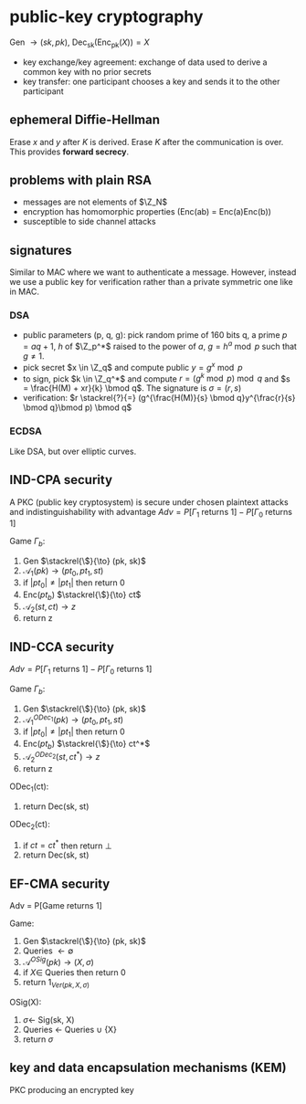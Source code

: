 # public-key cryptography

Gen $\to (sk, pk)$, $\text{Dec}_{\text{sk}}(\text{Enc}_{\text{pk}}(X)) = X$

- key exchange/key agreement: exchange of data used to derive a common key with no prior secrets
- key transfer: one participant chooses a key and sends it to the other participant

## ephemeral Diffie-Hellman

Erase $x$ and $y$ after $K$ is derived. Erase $K$ after the communication is over. This provides **forward secrecy**.

## problems with plain RSA

- messages are not elements of $\Z_N$
- encryption has homomorphic properties (Enc(ab) = Enc(a)Enc(b))
- susceptible to side channel attacks

## signatures

Similar to MAC where we want to authenticate a message. However, instead we use a public key for verification rather than a private symmetric one like in MAC.

### DSA

- public parameters (p, q, g): pick random prime of 160 bits q, a prime $p = aq + 1$, $h$ of $\Z_p^*$ raised to the power of $a$, $g = h^a \bmod p$ such that $g \ne 1$.
- pick secret $x \in \Z_q$ and compute public $y = g^x \bmod p$
- to sign, pick $k \in \Z_q^*$ and compute $r = (g^k \bmod p) \bmod q$ and $s = \frac{H(M) + xr}{k} \bmod q$. The signature is $\sigma = (r, s)$
- verification: $r \stackrel{?}{=} (g^{\frac{H(M)}{s} \bmod q}y^{\frac{r}{s} \bmod q}\bmod p) \bmod q$

### ECDSA

Like DSA, but over elliptic curves.

## IND-CPA security

A PKC (public key cryptosystem) is secure under chosen plaintext attacks and indistinguishability with advantage $Adv = P[\Gamma_1 \text{ returns } 1] - P[\Gamma_0 \text{ returns } 1]$

Game $\Gamma_b$:

1. Gen $\stackrel{\$}{\to} (pk, sk)$
2. $\mathcal A_1(pk) \to (pt_0, pt_1, st)$
3. if $|pt_0| \ne |pt_1|$ then return 0
4. Enc($pt_b$) $\stackrel{\$}{\to} ct$
5. $\mathcal A_2(st, ct) \to z$
6. return z

## IND-CCA security

$Adv = P[\Gamma_1 \text{ returns } 1] - P[\Gamma_0 \text{ returns } 1]$

Game $\Gamma_b$:

1. Gen $\stackrel{\$}{\to} (pk, sk)$
2. $\mathcal A_1^{ODec_1}(pk) \to (pt_0, pt_1, st)$
3. if $|pt_0| \ne |pt_1|$ then return 0
4. Enc($pt_b$) $\stackrel{\$}{\to} ct^*$
5. $\mathcal A_2^{ODec_2}(st, ct^*) \to z$
6. return z

ODec$_1$(ct):

1. return Dec(sk, st)

ODec$_2$(ct):

1. if $ct = ct^*$ then return $\bot$
2. return Dec(sk, st)

## EF-CMA security

Adv = P[Game returns 1]

Game:

1. Gen $\stackrel{\$}{\to} (pk, sk)$
2. Queries $\leftarrow \emptyset$
3. $\mathcal A^{OSig}(pk) \to (X, \sigma)$
4. if $X \in$ Queries then return 0
5. return $1_{Ver(pk, X, \sigma)}$

OSig(X):

1. $\sigma \leftarrow$ Sig(sk, X)
2. Queries $\leftarrow$ Queries $\cup$ {X}
3. return $\sigma$

## key and data encapsulation mechanisms (KEM)

PKC producing an encrypted key
